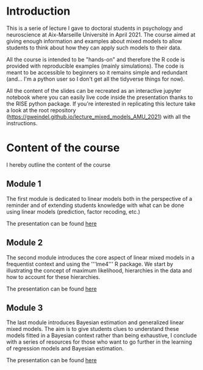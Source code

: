 # Introduction
This is a serie of lecture I gave to doctoral students in psychology and neuroscience at Aix-Marseille Université in April 2021. The course aimed at giving enough information and examples about mixed models to allow students to think about how they can apply such models to their data.

All the course is intended to be "hands-on" and therefore the R code is provided with reproducible examples (mainly simulations). The code is meant to be accessible to beginners so it remains simple and redundant (and... I'm a python user so I don't get all the tidyverse things for now).

All the content of the slides can be recreated as an interactive jupyter notebook where you can easily live code inside the presentation thanks to the RISE python package. If you're interested in replicating this lecture take a look at the root repository (https://gweindel.github.io/lecture_mixed_models_AMU_2021) with all the instructions.

# Content of the course
I hereby outline the content of the course

## Module 1
The first module is dedicated to linear models both in the perspective of a reminder and of extending students knowledge with what can be done using linear models (prediction, factor recoding, etc.)

The presentation can be found [here](https://gweindel.github.io/lecture_mixed_models_AMU_2021/Module_1.slides.html)

## Module 2 
The second module introduces the core aspect of linear mixed models in a frequentist context and using the '''lme4''' R package. We start by illustrating the concept of maximum likelihood, hierarchies in the data and how to account for these hierarchies.


The presentation can be found [here](https://gweindel.github.io/lecture_mixed_models_AMU_2021/Module_2.slides.html)

## Module 3
The last module introduces Bayesian estimation and generalized linear mixed models. The aim is to give students clues to understand these models fitted in a Bayesian context rather than being exhaustive, I conclude with a series of resources for those who want to go further in the learning of regression models and Bayesian estimation.

The presentation can be found [here](https://gweindel.github.io/lecture_mixed_models_AMU_2021/Module_3.slides.html)
